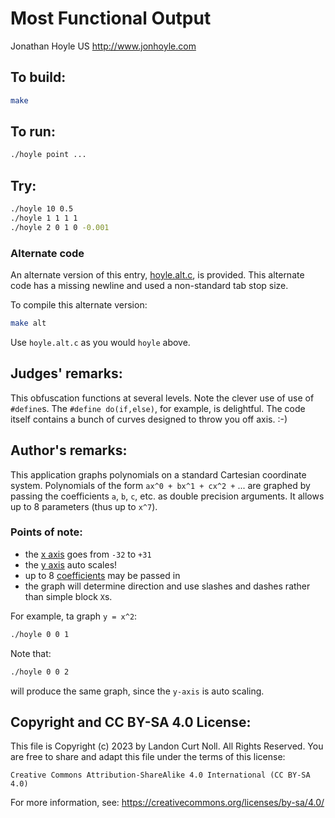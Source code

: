 # Most Functional Output

Jonathan Hoyle
US
<http://www.jonhoyle.com>

## To build:

```sh
make
```

## To run:

```sh
./hoyle point ...
```

## Try:

```sh
./hoyle 10 0.5
./hoyle 1 1 1 1
./hoyle 2 0 1 0 -0.001
```

### Alternate code

An alternate version of this entry, [hoyle.alt.c](hoyle.alt.c), is provided.
This alternate code has a missing newline and used a non-standard tab stop size.

To compile this alternate version:

```sh
make alt
```

Use `hoyle.alt.c` as you would `hoyle` above.

## Judges' remarks:

This obfuscation functions at several levels.  Note the clever
use of use of `#define`s.  The `#define do(if,else)`, for example,
is delightful.  The code itself contains a bunch of curves
designed to throw you off axis.  :-)

## Author's remarks:

This application graphs polynomials on a standard Cartesian coordinate system.
Polynomials of the form `ax^0 + bx^1 + cx^2 +` ... are graphed by passing the
coefficients `a`, `b`, `c`, etc. as double precision arguments.  It allows up to
8 parameters (thus up to `x^7`).

### Points of note:

- the [x axis](https://mathworld.wolfram.com/x-Axis.html) goes from `-32` to `+31`
- the [y axis](https://mathworld.wolfram.com/y-Axis.html) auto scales!
- up to 8 [coefficients](https://en.wikipedia.org/wiki/Coefficient) may be passed in
- the graph will determine direction and use slashes and
  dashes rather than simple block `X`s.

For example, ta graph `y = x^2`:

```sh
./hoyle 0 0 1
```

Note that:

```sh
./hoyle 0 0 2
```

will produce the same graph, since the `y-axis` is auto scaling.

## Copyright and CC BY-SA 4.0 License:

This file is Copyright (c) 2023 by Landon Curt Noll.  All Rights Reserved.
You are free to share and adapt this file under the terms of this license:

    Creative Commons Attribution-ShareAlike 4.0 International (CC BY-SA 4.0)

For more information, see: https://creativecommons.org/licenses/by-sa/4.0/
